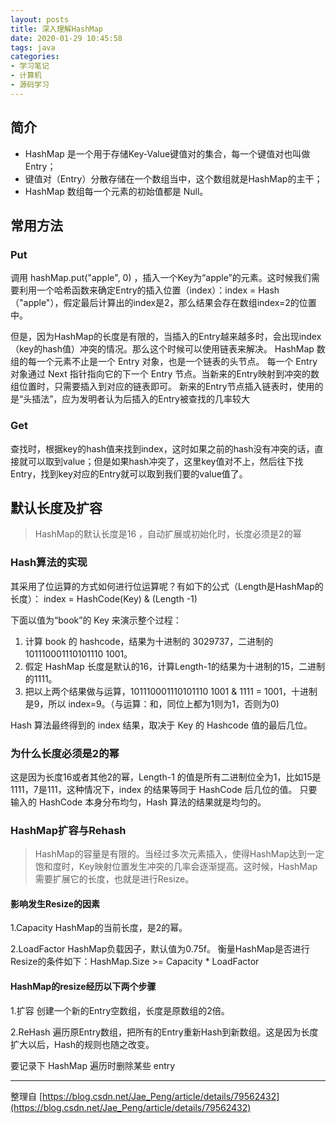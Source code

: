 ```yaml
---
layout: posts
title: 深入理解HashMap
date: 2020-01-29 10:45:58
tags: java
categories: 
- 学习笔记
- 计算机
- 源码学习
---
```


## 简介

- HashMap 是一个用于存储Key-Value键值对的集合，每一个键值对也叫做 Entry；
- 键值对（Entry）分散存储在一个数组当中，这个数组就是HashMap的主干；
- HashMap 数组每一个元素的初始值都是 Null。

## 常用方法

### Put

调用 hashMap.put("apple", 0) ，插入一个Key为“apple”的元素。这时候我们需要利用一个哈希函数来确定Entry的插入位置（index）：index = Hash（"apple"），假定最后计算出的index是2，那么结果会存在数组index=2的位置中。

但是，因为HashMap的长度是有限的，当插入的Entry越来越多时，会出现index（key的hash值）冲突的情况。那么这个时候可以使用链表来解决。
HashMap 数组的每一个元素不止是一个 Entry 对象，也是一个链表的头节点。
每一个 Entry 对象通过 Next 指针指向它的下一个 Entry 节点。当新来的Entry映射到冲突的数组位置时，只需要插入到对应的链表即可。
新来的Entry节点插入链表时，使用的是“头插法”，应为发明者认为后插入的Entry被查找的几率较大

### Get

查找时，根据key的hash值来找到index，这时如果之前的hash没有冲突的话，直接就可以取到value；但是如果hash冲突了，这里key值对不上，然后往下找Entry，找到key对应的Entry就可以取到我们要的value值了。

## 默认长度及扩容

> HashMap的默认长度是16 ，自动扩展或初始化时，长度必须是2的幂

### Hash算法的实现

其采用了位运算的方式如何进行位运算呢？有如下的公式（Length是HashMap的长度）：
index = HashCode(Key) & (Length -1)

下面以值为“book”的 Key 来演示整个过程：

1. 计算 book 的 hashcode，结果为十进制的 3029737，二进制的101110001110101110 1001。
2. 假定 HashMap 长度是默认的16，计算Length-1的结果为十进制的15，二进制的1111。
3. 把以上两个结果做与运算，101110001110101110 1001 & 1111 = 1001，十进制是9，所以 index=9。（与运算：和，同位上都为1则为1，否则为0)

Hash 算法最终得到的 index 结果，取决于 Key 的 Hashcode 值的最后几位。

### 为什么长度必须是2的幂

这是因为长度16或者其他2的幂，Length-1 的值是所有二进制位全为1，比如15是1111，7是111，这种情况下，index 的结果等同于 HashCode 后几位的值。
只要输入的 HashCode 本身分布均匀，Hash 算法的结果就是均匀的。

### HashMap扩容与Rehash

> HashMap的容量是有限的。当经过多次元素插入，使得HashMap达到一定饱和度时，Key映射位置发生冲突的几率会逐渐提高。这时候，HashMap需要扩展它的长度，也就是进行Resize。

#### 影响发生Resize的因素

1.Capacity
HashMap的当前长度，是2的幂。

2.LoadFactor
HashMap负载因子，默认值为0.75f。
衡量HashMap是否进行Resize的条件如下：HashMap.Size >= Capacity * LoadFactor

#### HashMap的resize经历以下两个步骤

1.扩容
创建一个新的Entry空数组，长度是原数组的2倍。

2.ReHash
遍历原Entry数组，把所有的Entry重新Hash到新数组。这是因为长度扩大以后，Hash的规则也随之改变。

要记录下 HashMap 遍历时删除某些 entry

---
整理自 [https://blog.csdn.net/Jae_Peng/article/details/79562432](https://blog.csdn.net/Jae_Peng/article/details/79562432)